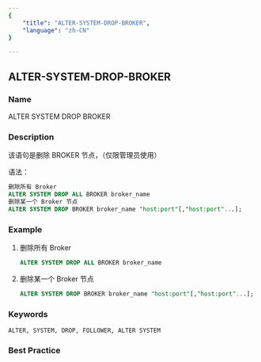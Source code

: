 ```yaml
---
{
    "title": "ALTER-SYSTEM-DROP-BROKER",
    "language": "zh-CN"
}

---
```


<!--
Licensed to the Apache Software Foundation (ASF) under one
or more contributor license agreements.  See the NOTICE file
distributed with this work for additional information
regarding copyright ownership.  The ASF licenses this file
to you under the Apache License, Version 2.0 (the
"License"); you may not use this file except in compliance
with the License.  You may obtain a copy of the License at

  http://www.apache.org/licenses/LICENSE-2.0

Unless required by applicable law or agreed to in writing,
software distributed under the License is distributed on an
"AS IS" BASIS, WITHOUT WARRANTIES OR CONDITIONS OF ANY
KIND, either express or implied.  See the License for the
specific language governing permissions and limitations
under the License.
-->

## ALTER-SYSTEM-DROP-BROKER

### Name

ALTER SYSTEM DROP BROKER

### Description

该语句是删除 BROKER 节点，（仅限管理员使用）

语法：

```sql
删除所有 Broker
ALTER SYSTEM DROP ALL BROKER broker_name
删除某一个 Broker 节点
ALTER SYSTEM DROP BROKER broker_name "host:port"[,"host:port"...];
```

### Example

1. 删除所有 Broker

   ```sql
   ALTER SYSTEM DROP ALL BROKER broker_name
   ```

2. 删除某一个 Broker 节点

   ```sql
   ALTER SYSTEM DROP BROKER broker_name "host:port"[,"host:port"...];
   ```

### Keywords

    ALTER, SYSTEM, DROP, FOLLOWER, ALTER SYSTEM

### Best Practice


